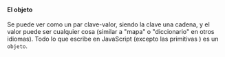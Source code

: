 #### El objeto
Se puede ver como un par clave-valor, siendo la clave una cadena, y el valor puede ser cualquier cosa (similar a "mapa" o "diccionario" en otros idiomas). Todo lo que escribe en JavaScript (excepto las primitivas ) es un `objeto`.
